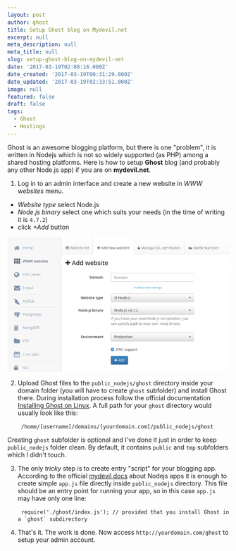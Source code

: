 ```yaml
---
layout: post
author: ghost
title: Setup Ghost blog on Mydevil.net
excerpt: null
meta_description: null
meta_title: null
slug: setup-ghost-blog-on-mydevil-net
date: '2017-03-19T02:08:16.000Z'
date_created: '2017-03-19T00:31:29.000Z'
date_updated: '2017-03-19T02:33:51.000Z'
image: null
featured: false
draft: false
tags:
  - Ghost
  - Hostings
---
```

Ghost is an awesome blogging platform, but there is one "problem", it is written in Nodejs which is not so widely supported (as PHP) among a shared hosting platforms. Here is how to setup **Ghost** blog (and probably any other Node.js app) if you are on **mydevil.net**.


1. Log in to an admin interface and create a new website in *WWW websites* menu.
 - *Website type* select Node.js
 - *Node.js binary* select one which suits your needs (in the time of writing it is `4.7.2`)
 - click *+Add* button

 ![mydevil.net new ghost based website](./img/mydevil-ghost-setup.png)

2. Upload Ghost files to the `public_nodejs/ghost` directory inside your domain folder (you will have to create `ghost` subfolder) and install Ghost there. During installation process follow the official documentation [Installing Ghost on Linux](http://support.ghost.org/installing-ghost-linux/). A full path for your `ghost` directory would usually look like this:

        /home/[username]/domains/[yourdomain.com]/public_nodejs/ghost

  Creating `ghost` subfolder is optional and I've done it just in order to keep `public_nodejs` folder clean. By default, it contains `public` and `tmp` subfolders which I didn't touch.

3. The only *tricky* step is to create entry "script" for your blogging app. According to the official [mydevil docs](https://wiki.mydevil.net/Nodejs) about Nodejs apps it is enough to create simple `app.js` file directly inside `public_nodejs` directory. This file should be an entry point for running your app, so in this case `app.js` may have only one line:

        require('./ghost/index.js'); // provided that you install Ghost in a `ghost` subdirectory


4. That's it. The work is done. Now access `http://yourdomain.com/ghost` to setup your admin account.

